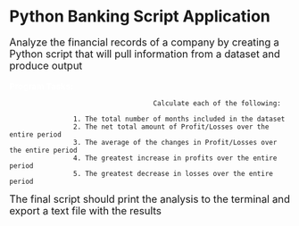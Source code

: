 # Python Banking Script Application

<div style="font-size:18px">Analyze the financial records of a company by creating a Python script that will pull information from a dataset and produce output</div>

<br>

<span style="color:white;font-weight:100;font-size:15px">
    <b>Program Tasks:</b>
</span>

                                        Calculate each of the following: 

                    1. The total number of months included in the dataset 
                    2. The net total amount of Profit/Losses over the entire period
                    3. The average of the changes in Profit/Losses over the entire period 
                    4. The greatest increase in profits over the entire period
                    5. The greatest decrease in losses over the entire period 

<div style="font-size:18px">The final script should print the analysis to the terminal and export a text file with the results</div>
